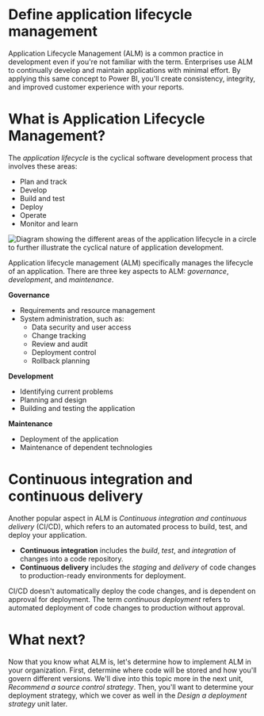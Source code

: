 
# 
# Define application lifecycle management

Application Lifecycle Management (ALM) is a common practice in development even if you're not familiar with the term. Enterprises use ALM to continually develop and maintain applications with minimal effort. By applying this same concept to Power BI, you'll create consistency, integrity, and improved customer experience with your reports.

## 
# What is Application Lifecycle Management?

The *application lifecycle* is the cyclical software development process that involves these areas:

- Plan and track
- Develop
- Build and test
- Deploy
- Operate
- Monitor and learn

![Diagram showing the different areas of the application lifecycle in a circle to further illustrate the cyclical nature of application development.](../../wwl-data-ai/design-power-bi-application-lifecycle-management-strategy/media/application-lifecycle.png)

Application lifecycle management (ALM) specifically manages the lifecycle of an application. There are three key aspects to ALM: *governance*, *development*, and *maintenance*.

**Governance**

- Requirements and resource management
- System administration, such as:
	- Data security and user access
	- Change tracking
	- Review and audit
	- Deployment control
	- Rollback planning

**Development**

- Identifying current problems
- Planning and design
- Building and testing the application

**Maintenance**

- Deployment of the application
- Maintenance of dependent technologies

## 
# Continuous integration and continuous delivery

Another popular aspect in ALM is *Continuous integration and continuous delivery* (CI/CD), which refers to an automated process to build, test, and deploy your application.

- **Continuous integration** includes the *build*, *test*, and *integration* of changes into a code repository.
- **Continuous delivery** includes the *staging* and *delivery* of code changes to production-ready environments for deployment.

CI/CD doesn't automatically deploy the code changes, and is dependent on approval for deployment. The term *continuous deployment* refers to automated deployment of code changes to production without approval.

## 
# What next?

Now that you know what ALM is, let's determine how to implement ALM in your organization. First, determine where code will be stored and how you'll govern different versions. We'll dive into this topic more in the next unit, *Recommend a source control strategy*. Then, you'll want to determine your deployment strategy, which we cover as well in the *Design a deployment strategy* unit later.



